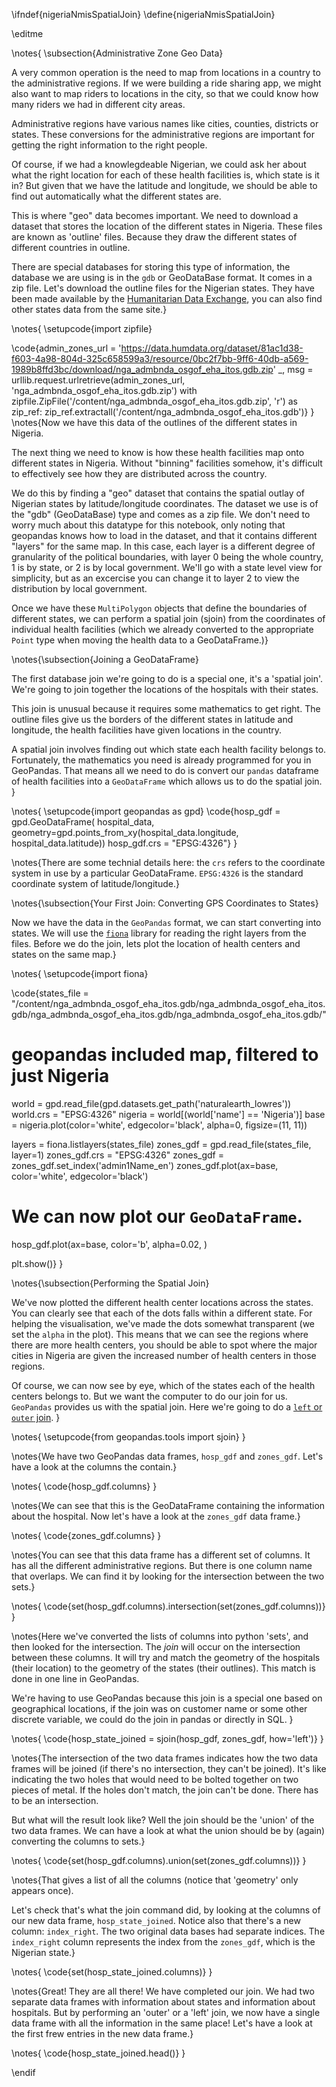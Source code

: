 \ifndef{nigeriaNmisSpatialJoin}
\define{nigeriaNmisSpatialJoin}

\editme

\notes{
\subsection{Administrative Zone Geo Data}

A very common operation is the need to map from locations in a country to the administrative regions. If we were building a ride sharing app, we might also want to map riders to locations in the city, so that we could know how many riders we had in different city areas.

Administrative regions have various names like cities, counties, districts or states. These conversions for the administrative regions are important for getting the right information to the right people.

Of course, if we had a knowlegdeable Nigerian, we could ask her about what the right location for each of these health facilities is, which state is it in? But given that we have the latitude and longitude, we should be able to find out automatically what the different states are. 

This is where "geo" data becomes important. We need to download a dataset that stores the location of the different states in Nigeria. These files are known as 'outline' files. Because they draw the different states of different countries in outline. 

There are special databases for storing this type of information, the database we are using is in the ```gdb``` or GeoDataBase format. It comes in a zip file. Let's download the outline files for the Nigerian states. They have been made available by the [Humanitarian Data Exchange](https://data.humdata.org/), you can also find other states data from the same site.}

\notes{
\setupcode{import zipfile}

\code{admin_zones_url = 'https://data.humdata.org/dataset/81ac1d38-f603-4a98-804d-325c658599a3/resource/0bc2f7bb-9ff6-40db-a569-1989b8ffd3bc/download/nga_admbnda_osgof_eha_itos.gdb.zip'
_, msg = urllib.request.urlretrieve(admin_zones_url, 'nga_admbnda_osgof_eha_itos.gdb.zip')
with zipfile.ZipFile('/content/nga_admbnda_osgof_eha_itos.gdb.zip', 'r') as zip_ref:
    zip_ref.extractall('/content/nga_admbnda_osgof_eha_itos.gdb')}
	}
\notes{Now we have this data of the outlines of the different states in Nigeria. 

The next thing we need to know is how these health facilities map onto different states in Nigeria. Without "binning" facilities somehow, it's difficult to effectively see how they are distributed across the country.

We do this by finding a "geo" dataset that contains the spatial outlay of Nigerian states by latitude/longitude coordinates. The dataset we use is of the "gdb" (GeoDataBase) type and comes as a zip file. We don't need to worry much about this datatype for this notebook, only noting that geopandas knows how to load in the dataset, and that it contains different "layers" for the same map. In this case, each layer is a  different degree of granularity of the political boundaries, with layer 0 being the whole country, 1 is by state, or 2 is by local government. We'll go with a state level view for simplicity, but as an excercise you can change it to layer 2 to view the distribution by local government. 

Once we have these ```MultiPolygon``` objects that define the boundaries of different states, we can perform a spatial join (sjoin) from the coordinates of individual health facilities (which we already converted to the appropriate ```Point``` type when moving the health data to a GeoDataFrame.)}

\notes{\subsection{Joining a GeoDataFrame}

The first database join we're going to do is a special one, it's a 'spatial join'. We're going to join together the locations of the hospitals with their states. 

This join is unusual because it requires some mathematics to get right. The outline files give us the borders of the different states in latitude and longitude, the health facilities have given locations in the country. 

A spatial join involves finding out which state each health facility belongs to. Fortunately, the mathematics you need is already programmed for you in GeoPandas. That means all we need to do is convert our ```pandas``` dataframe of health facilities into a ```GeoDataFrame``` which allows us to do the spatial join. }

\notes{
\setupcode{import geopandas as gpd}
\code{hosp_gdf = gpd.GeoDataFrame(
    hospital_data, geometry=gpd.points_from_xy(hospital_data.longitude, hospital_data.latitude))
hosp_gdf.crs = "EPSG:4326"}
}

\notes{There are some technial details here: the  ```crs``` refers to the coordinate system in use by a particular GeoDataFrame. ```EPSG:4326``` is the standard coordinate system of latitude/longitude.}

\notes{\subsection{Your First Join: Converting GPS Coordinates to States}

Now we have the data in the ```GeoPandas``` format, we can start converting into states. We will use the [```fiona```](https://pypi.org/project/Fiona/) library for reading the right layers from the files. Before we do the join, lets plot the location of health centers and states on the same map.}

\notes{
\setupcode{import fiona}

\code{states_file = "/content/nga_admbnda_osgof_eha_itos.gdb/nga_admbnda_osgof_eha_itos.gdb/nga_admbnda_osgof_eha_itos.gdb/nga_admbnda_osgof_eha_itos.gdb/"

# geopandas included map, filtered to just Nigeria
world = gpd.read_file(gpd.datasets.get_path('naturalearth_lowres'))
world.crs = "EPSG:4326"
nigeria = world[(world['name'] == 'Nigeria')]
base = nigeria.plot(color='white', edgecolor='black', alpha=0, figsize=(11, 11))

layers = fiona.listlayers(states_file)
zones_gdf = gpd.read_file(states_file, layer=1)
zones_gdf.crs = "EPSG:4326"
zones_gdf = zones_gdf.set_index('admin1Name_en')
zones_gdf.plot(ax=base, color='white', edgecolor='black')

# We can now plot our ``GeoDataFrame``.
hosp_gdf.plot(ax=base, color='b', alpha=0.02, )

plt.show()}
}

\notes{\subsection{Performing the Spatial Join}

We've now plotted the different health center locations across the states. You can clearly see that each of the dots falls within a different state. For helping the visualisation, we've made the dots somewhat transparent (we set the ```alpha``` in the plot). This means that we can see the regions where there are more health centers, you should be able to spot where the major cities in Nigeria are given the increased number of health centers in those regions.

Of course, we can now see by eye, which of the states each of the health centers belongs to. But we want the computer to do our join for us. ```GeoPandas``` provides us with the spatial join. Here we're going to do a [```left``` or ```outer``` join](https://en.wikipedia.org/wiki/Join_(SQL)#Left_outer_join). }

\notes{
\setupcode{from geopandas.tools import sjoin}
}

\notes{We have two GeoPandas data frames, ```hosp_gdf``` and ```zones_gdf```. Let's have a look at the columns the contain.}

\notes{
\code{hosp_gdf.columns}
}

\notes{We can see that this is the GeoDataFrame containing the information about the hospital. Now let's have a look at the ```zones_gdf``` data frame.}

\notes{
\code{zones_gdf.columns}
}

\notes{You can see that this data frame has a different set of columns. It has all the different administrative regions. But there is one column name that overlaps. We can find it by looking for the intersection between the two sets.}

\notes{
\code{set(hosp_gdf.columns).intersection(set(zones_gdf.columns))}
}

\notes{Here we've converted the lists of columns into python 'sets', and then looked for the intersection. The *join* will occur on the intersection between these columns. It will try and match the geometry of the hospitals (their location) to the geometry of the states (their outlines). This match is done in one line in GeoPandas.

We're having to use GeoPandas because this join is a special one based on geographical locations, if the join was on customer name or some other discrete variable, we could do the join in pandas or directly in SQL. }

\notes{
\code{hosp_state_joined = sjoin(hosp_gdf, zones_gdf, how='left')}
}

\notes{The intersection of the two data frames indicates how the two data frames will be joined (if there's no intersection, they can't be joined). It's like indicating the two holes that would need to be bolted together on two pieces of metal. If the holes don't match, the join can't be done. There has to be an intersection. 

But what will the result look like? Well the join should be the 'union' of the two data frames. We can have a look at what the union should be by (again) converting the columns to sets.}

\notes{
\code{set(hosp_gdf.columns).union(set(zones_gdf.columns))}
}

\notes{That gives a list of all the columns (notice that 'geometry' only appears once). 

Let's check that's what the join command did, by looking at the columns of our new data frame, ```hosp_state_joined```. Notice also that there's a new column: ```index_right```. The two original data bases had separate indices. The ```index_right``` column represents the index from the ```zones_gdf```, which is the Nigerian state.}

\notes{
\code{set(hosp_state_joined.columns)}
}

\notes{Great! They are all there! We have completed our join. We had two separate data frames with information about states and information about hospitals. But by performing an 'outer' or a 'left' join, we now have a single data frame with all the information in the same place! Let's have a look at the first frew entries in the new data frame.}

\notes{
\code{hosp_state_joined.head()}
}

\endif
